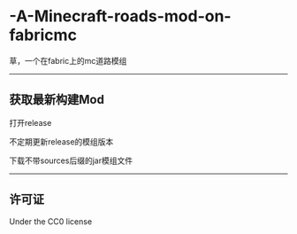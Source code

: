 # -A-Minecraft-roads-mod-on-fabricmc  

草，一个在fabric上的mc道路模组
  
-------

## 获取最新构建Mod  

打开release   

不定期更新release的模组版本   

下载不带sources后缀的jar模组文件  
  
-------  

## 许可证  

Under the CC0 license  
